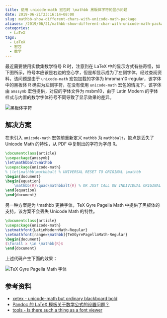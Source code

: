 ```yaml
---
title: 使用 unicode-math 宏包时 \mathbb 黑板体字符的显示问题
date: 2019-06-21T23:16:14+08:00
slug: mathbb-show-different-chars-with-unicode-math-package
aliases: /2019/06/21/mathbb-show-different-char-with-unicode-math-package
categories:
  - LaTeX
tags:
  - LaTeX
  - 宏包
  - 数学
---
```


最近需要使用实数集数学符号 R 时，注意到在 LaTeX 中的显示方式有些奇怪，如下图所示，符号本应该是右边的空心字，但是却显示成为了左侧字体，经过查阅资料，该问题是由于 `unicode-math` 宏包加载的字体为 lmroman10-regular，该字体中的黑板体 R 确实为左侧字符，在没有使用 `unicode-math` 宏包的情况下，该字体由 `amssymb` 宏包提供，对应的字体文件为 msbm10，由于 Latin Modern 的字体样式与内置的数学字体符号不同导致了显示效果的差异。

<!--more-->

![黑板体字符](/images/mathbb-show-different-chars-with-unicode-math-package/blackboard-math-character.png)

## 解决方案

在未引入 `unicode-math` 宏包前重新定义 `mathbb` 为 `mathbbalt`，缺点是丢失了 Unicode Math 的特性，从 PDF 中复制出的字符为字母 R。

```tex
\documentclass{article}
\usepackage{amssymb}
\let\mathbbalt\mathbb
\usepackage{unicode-math}
% \let\mathbb\mathbbalt % UNIVERSAL RESET TO ORIGINAL \mathbb
\begin{document}
\begin{equation}
    \mathbb{R}\quad\mathbbalt{R} % OR JUST CALL ON INDIVIDUAL ORIGINAL GLYPHS
\end{equation}
\end{document}
```

另一种方案是为 \mathbb 更换字体，TeX Gyre Pagella Math 中提供了黑板体的支持，该方案不会丢失 Unicode Math 的特性。

```tex
\documentclass{article}
\usepackage{unicode-math}
\setmathfont{LatinModernMath-Regular}
\setmathfont[range=\mathbb]{TeXGyrePagellaMath-Regular}
\begin{document}
$\forall x \in \mathbb{R}$
\end{document}
```

上述代码产生下面的效果：

![TeX Gyre Pagella Math 字体](/images/mathbb-show-different-chars-with-unicode-math-package/tex-gyre-pagella-math.png)

## 参考资料

- [xetex - unicode-math but ordinary blackboard bold](https://tex.stackexchange.com/questions/360607/unicode-math-but-ordinary-blackboard-bold)
- [Pandoc 的 LaTeX 模板关于数学公式的设置问题？](https://d.cosx.org/d/419931-pandoc-latex)
- [tools - Is there such a thing as a font viewer](https://tex.stackexchange.com/questions/211959/is-there-such-a-thing-as-a-font-viewer)
